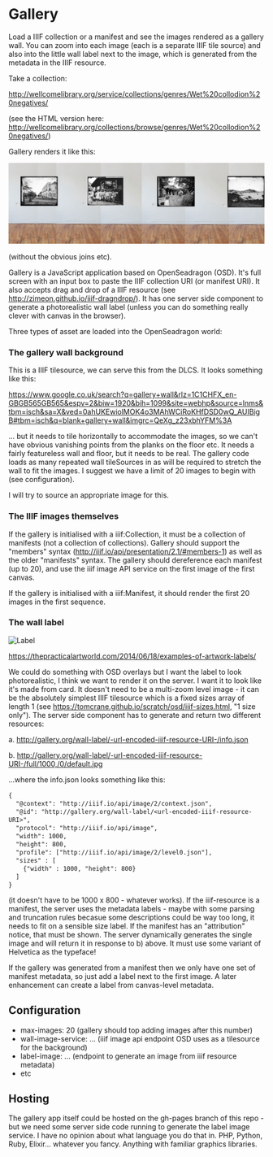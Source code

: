 # Gallery

Load a IIIF collection or a manifest and see the images rendered as a gallery wall. You can zoom into each image (each is a separate IIIF tile source) and also into the little wall label next to the image, which is generated from the metadata in the IIIF resource.

Take a collection:

http://wellcomelibrary.org/service/collections/genres/Wet%20collodion%20negatives/

(see the HTML version here: http://wellcomelibrary.org/collections/browse/genres/Wet%20collodion%20negatives/)

Gallery renders it like this:

![Wall](/wall.jpg?raw=true "Wall")

(without the obvious joins etc).

Gallery is a JavaScript application based on OpenSeadragon (OSD). It's full screen with an input box to paste the IIIF collection URI (or manifest URI). It also accepts drag and drop of a IIIF resource (see http://zimeon.github.io/iiif-dragndrop/). It has one server side component to generate a photorealistic wall label (unless you can do something really clever with canvas in the browser).

Three types of asset are loaded into the OpenSeadragon world:

### The gallery wall background

This is a IIIF tilesource, we can serve this from the DLCS. It looks something like this:

https://www.google.co.uk/search?q=gallery+wall&rlz=1C1CHFX_en-GBGB565GB565&espv=2&biw=1920&bih=1099&site=webhp&source=lnms&tbm=isch&sa=X&ved=0ahUKEwiolMOK4o3MAhWCiRoKHfDSD0wQ_AUIBigB#tbm=isch&q=blank+gallery+wall&imgrc=QeXg_z23xbhYFM%3A

... but it needs to tile horizontally to accommodate the images, so we can't have obvious vanishing points from the planks on the floor etc. It needs a fairly featureless wall and floor, but it needs to be real. The gallery code loads as many repeated wall tileSources in as will be required to stretch the wall to fit the images. I suggest we have a limit of 20 images to begin with (see configuration).

I will try to source an appropriate image for this.

### The IIIF images themselves

If the gallery is initialised with a iiif:Collection, it must be a collection of manifests (not a collection of collections). Gallery should support the "members" syntax (http://iiif.io/api/presentation/2.1/#members-1) as well as the older "manifests" syntax. The gallery should dereference each manifest (up to 20), and use the iiif image API service on the first image of the first canvas. 

If the gallery is initialised with a iiif:Manifest, it should render the first 20 images in the first sequence.

### The wall label 

![Label](https://upload.wikimedia.org/wikipedia/commons/thumb/7/78/Wayne-Thiebaud---De-Young-1_label.jpg/512px-Wayne-Thiebaud---De-Young-1_label.jpg?raw=true "Label")

https://thepracticalartworld.com/2014/06/18/examples-of-artwork-labels/

We could do something with OSD overlays but I want the label to look photorealistic, I think we want to render it on the server. I want it to look like it's made from card. It doesn't need to be a multi-zoom level image - it can be the absolutely simplest IIIF tilesource which is a fixed sizes array of length 1 (see https://tomcrane.github.io/scratch/osd/iiif-sizes.html, "1 size only"). The server side component has to generate and return two different resources:

a. http://gallery.org/wall-label/-url-encoded-iiif-resource-URI-/info.json

b. http://gallery.org/wall-label/-url-encoded-iiif-resource-URI-/full/1000,/0/default.jpg

...where the info.json looks something like this:

```
{
  "@context": "http://iiif.io/api/image/2/context.json",
  "@id": "http://gallery.org/wall-label/<url-encoded-iiif-resource-URI>",
  "protocol": "http://iiif.io/api/image",
  "width": 1000,
  "height": 800,
  "profile": ["http://iiif.io/api/image/2/level0.json"],
  "sizes" : [
    {"width" : 1000, "height": 800}
  ]
}
```

(it doesn't have to be 1000 x 800 - whatever works). If the iiif-resource is a manifest, the server uses the metadata labels - maybe with some parsing and truncation rules becasue some descriptions could be way too long, it needs to fit on a sensible size label. If the manifest has an "attribution" notice, that must be shown. The server dynamically generates the single image and will return it in response to b) above. It must use some variant of Helvetica as the typeface! 

If the gallery was generated from a manifest then we only have one set of manifest metadata, so just add a label next to the first image. A later enhancement can create a label from canvas-level metadata.

## Configuration

* max-images: 20 (gallery should top adding images after this number)
* wall-image-service: ... (iiif image api endpoint OSD uses as a tilesource for the background)
* label-image: ... (endpoint to generate an image from iiif resource metadata)
* etc

## Hosting

The gallery app itself could be hosted on the gh-pages branch of this repo - but we need some server side code running to generate the label image service. I have no opinion about what language you do that in. PHP, Python, Ruby, Elixir... whatever you fancy. Anything with familiar graphics libraries.
